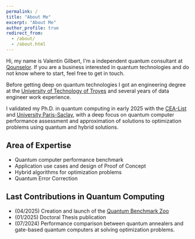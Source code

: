 ```yaml
---
permalink: /
title: "About Me"
excerpt: "About Me"
author_profile: true
redirect_from: 
  - /about/
  - /about.html
---
```


Hi, my name is Valentin Gilbert, I'm a independent quantum consultant at <a href="https://www.qounselor.fr/" target="_blank">Qounselor</a>. If you are a business interested in quantum technologies and do not know where to start, feel free to get in touch. 

Before getting deep on quantum technologies I got an engineering degree at the <a href="https://www.utt.fr/" target="_blank">University of Technology of Troyes</a> and several years of data engineer work experience. 

I validated my Ph.D. in quantum computing in early 2025 with the <a href="https://list.cea.fr/fr/" target="_blank">CEA-List</a> and <a href="https://www.universite-paris-saclay.fr/" target="_blank">University Paris-Saclay</a>, with a deep focus on quantum computer performance assessment and approximation of solutions to optimization problems using quantum and hybrid solutions.

## Area of Expertise
  * Quantum computer performance benchmark
  * Application use cases and design of Proof of Concept
  * Hybrid algorithms for optimization problems
  * Quantum Error Correction

## Last Contributions in Quantum Computing
  * (04/2025) Creation and launch of the <a href="https://quantumbenchmarkzoo.org/" target="_blank">Quantum Benchmark Zoo</a> 
  * (01/2025) Doctoral Thesis publication
  * (07/2024) Performance comparison between quantum annealers and gate-based quantum computers at solving optimization problems.

